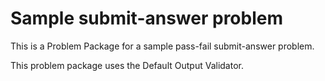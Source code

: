 # Sample submit-answer problem

This is a Problem Package for a sample pass-fail submit-answer problem.

This problem package uses the Default Output Validator.
